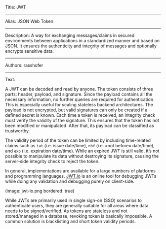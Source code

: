Title: JWT

-----

Alias: JSON Web Token

-----

Description: A way for exchanging messages/claims in secured environments between applications in a standardized manner and based on JSON. It ensures the authenticity and integrity of messages and optionally encrypts sensitive data.

-----

Authors: rasshofer

-----

Text:

A JWT can be decoded and read by anyone. The token consists of three parts: header, payload, and signature. Since the payload contains all the necessary information, no further queries are required for authentication. This is especially useful for scaling stateless backend architectures. The payload is not encrypted, but valid signatures can only be created if a defined secret is known. Each time a token is received, an integrity check must verify the validity of the signature. This ensures that the token has not been modified or manipulated. After that, its payload can be classified as trustworthy.

The validity period of the token can be limited by including time-related claims such as `iat` (i.e. issue date/time), `nbf` (i.e. »not before« date/time), and `exp` (i.e. expiration date/time). While an expired JWT is still valid, it’s not possible to manipulate its data without destroying its signature, causing the server-side integrity check to reject the token.

In general, implementations are available for a large numbers of platforms and programming languages. [JWT.io](https://jwt.io/) is an online tool for debugging JWTs while doing any validation and debugging purely on client-side.

(image: jwt-io.png bordered: true)

While JWTs are primarily used in single sign-on (SSO) scenarios to authenticate users, they are generally suitable for all areas where data needs to be signed/verified. As tokens are stateless and not stored/managed in a database, revoking token is basically impossible. A common solution is blacklisting and short token validity periods.
